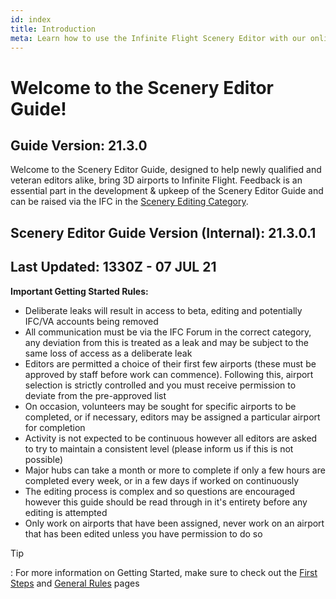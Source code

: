 ```yaml
---
id: index
title: Introduction
meta: Learn how to use the Infinite Flight Scenery Editor with our online documentation.
---
```


# Welcome to the Scenery Editor Guide!



## Guide Version: 21.3.0



Welcome to the Scenery Editor Guide, designed to help newly qualified and veteran editors alike, bring 3D airports to Infinite Flight. Feedback is an essential part in the development & upkeep of the Scenery Editor Guide and can be raised via the IFC in the [Scenery Editing Category](https://community.infiniteflight.com/c/scenery-editing/47). 



## Scenery Editor Guide Version (Internal): 21.3.0.1

## Last Updated: 1330Z - 07 JUL 21



**Important Getting Started Rules:**

- Deliberate leaks will result in access to beta, editing and potentially IFC/VA accounts being removed
- All communication must be via the IFC Forum in the correct category, any deviation from this is treated as a leak and may be subject to the same loss of access as a deliberate leak
- Editors are permitted a choice of their first few airports (these must be approved by staff before work can commence). Following this, airport selection is strictly controlled and you must receive permission to deviate from the pre-approved list
- On occasion, volunteers may be sought for specific airports to be completed, or if necessary, editors may be assigned a particular airport for completion
- Activity is not expected to be continuous however all editors are asked to try to maintain a consistent level (please inform us if this is not possible)
- Major hubs can take a month or more to complete if only a few hours are completed every week, or in a few days if worked on continuously
- The editing process is complex and so questions are encouraged however this guide should be read through in it's entirety before any editing is attempted
- Only work on airports that have been assigned, never work on an airport that has been edited unless you have permission to do so 



Tip

: For more information on Getting Started, make sure to check out the [First Steps](https://infiniteflight.com/guide/scenery-editor/getting-started/first-steps) and [General Rules](https://infiniteflight.com/guide/scenery-editor/getting-started/general-rules) pages
